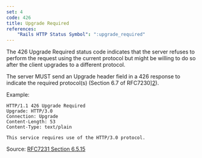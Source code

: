 ```yaml
---
set: 4
code: 426
title: Upgrade Required
references:
    "Rails HTTP Status Symbol": ":upgrade_required"
---
```


The 426 Upgrade Required status code indicates that the server refuses to
perform the request using the current protocol but might be willing to do so
after the client upgrades to a different protocol.

The server MUST send an Upgrade header field in a 426 response to indicate the
required protocol(s) (Section 6.7 of RFC7230][2]).

Example:

```
HTTP/1.1 426 Upgrade Required
Upgrade: HTTP/3.0
Connection: Upgrade
Content-Length: 53
Content-Type: text/plain

This service requires use of the HTTP/3.0 protocol.
```

Source: [RFC7231 Section 6.5.15][1]

[1]: <http://tools.ietf.org/html/rfc7231#section-6.5.15>
[2]: <http://tools.ietf.org/html/rfc7230#section-6.7>